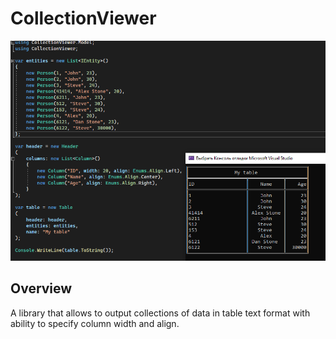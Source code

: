 # CollectionViewer

![alt text](https://github.com/kerminator-dev/CollectionViewer/blob/main/img/example_preview.PNG?raw=true)

## Overview

A library that allows to output collections of data in table text format with ability to specify column width and align.